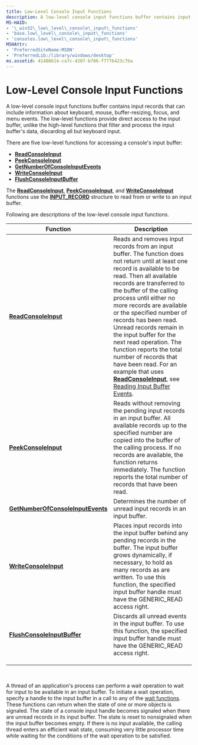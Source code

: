 ```yaml
---
title: Low-Level Console Input Functions
description: A low-level console input functions buffer contains input records that can include information about keyboard, mouse, buffer-resizing, focus, and menu events.
MS-HAID:
- '\_win32\_low\_level\_console\_input\_functions'
- 'base.low\_level\_console\_input\_functions'
- 'consoles.low\_level\_console\_input\_functions'
MSHAttr:
- 'PreferredSiteName:MSDN'
- 'PreferredLib:/library/windows/desktop'
ms.assetid: 41488614-ca7c-4207-b706-f7776423c7ba
---
```


# Low-Level Console Input Functions


A low-level console input functions buffer contains input records that can include information about keyboard, mouse, buffer-resizing, focus, and menu events. The low-level functions provide direct access to the input buffer, unlike the high-level functions that filter and process the input buffer's data, discarding all but keyboard input.

There are five low-level functions for accessing a console's input buffer:

-   [**ReadConsoleInput**](readconsoleinput.md)
-   [**PeekConsoleInput**](peekconsoleinput.md)
-   [**GetNumberOfConsoleInputEvents**](getnumberofconsoleinputevents.md)
-   [**WriteConsoleInput**](writeconsoleinput.md)
-   [**FlushConsoleInputBuffer**](flushconsoleinputbuffer.md)

The [**ReadConsoleInput**](readconsoleinput.md), [**PeekConsoleInput**](peekconsoleinput.md), and [**WriteConsoleInput**](writeconsoleinput.md) functions use the [**INPUT\_RECORD**](input-record-str.md) structure to read from or write to an input buffer.

Following are descriptions of the low-level console input functions.

| Function                                                               | Description                                                                                                                                                                                                                                                                                                                                                                                                                                                                                                                                                                                                |
|------------------------------------------------------------------------|------------------------------------------------------------------------------------------------------------------------------------------------------------------------------------------------------------------------------------------------------------------------------------------------------------------------------------------------------------------------------------------------------------------------------------------------------------------------------------------------------------------------------------------------------------------------------------------------------------|
| [**ReadConsoleInput**](readconsoleinput.md)                           | Reads and removes input records from an input buffer. The function does not return until at least one record is available to be read. Then all available records are transferred to the buffer of the calling process until either no more records are available or the specified number of records has been read. Unread records remain in the input buffer for the next read operation. The function reports the total number of records that have been read. For an example that uses [**ReadConsoleInput**](readconsoleinput.md), see [Reading Input Buffer Events](reading-input-buffer-events.md). |
| [**PeekConsoleInput**](peekconsoleinput.md)                           | Reads without removing the pending input records in an input buffer. All available records up to the specified number are copied into the buffer of the calling process. If no records are available, the function returns immediately. The function reports the total number of records that have been read.                                                                                                                                                                                                                                                                                              |
| [**GetNumberOfConsoleInputEvents**](getnumberofconsoleinputevents.md) | Determines the number of unread input records in an input buffer.                                                                                                                                                                                                                                                                                                                                                                                                                                                                                                                                          |
| [**WriteConsoleInput**](writeconsoleinput.md)                         | Places input records into the input buffer behind any pending records in the buffer. The input buffer grows dynamically, if necessary, to hold as many records as are written. To use this function, the specified input buffer handle must have the GENERIC\_READ access right.                                                                                                                                                                                                                                                                                                                           |
| [**FlushConsoleInputBuffer**](flushconsoleinputbuffer.md)             | Discards all unread events in the input buffer. To use this function, the specified input buffer handle must have the GENERIC\_READ access right.                                                                                                                                                                                                                                                                                                                                                                                                                                                          |
||
||
||

 

A thread of an application's process can perform a wait operation to wait for input to be available in an input buffer. To initiate a wait operation, specify a handle to the input buffer in a call to any of the [wait functions](https://msdn.microsoft.com/library/windows/desktop/ms687069). These functions can return when the state of one or more objects is signaled. The state of a console input handle becomes signaled when there are unread records in its input buffer. The state is reset to nonsignaled when the input buffer becomes empty. If there is no input available, the calling thread enters an efficient wait state, consuming very little processor time while waiting for the conditions of the wait operation to be satisfied.

 

 




